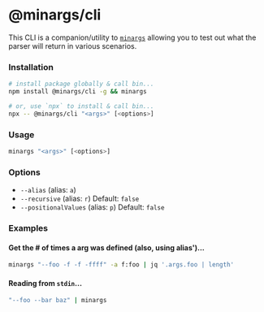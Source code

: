 # @minargs/cli

This CLI is a companion/utility to [`minargs`](https://npmjs.com/package/minargs) allowing you to test out what the parser will return in various scenarios.

### Installation

```bash
# install package globally & call bin...
npm install @minargs/cli -g && minargs

# or, use `npx` to install & call bin...
npx -- @minargs/cli "<args>" [<options>]
```

### Usage

```bash
minargs "<args>" [<options>]
```

### Options

- `--alias` (alias: `a`)
- `--recursive` (alias: `r`) Default: `false`
- `--positionalValues` (alias: `p`) Default: `false`

### Examples

#### Get the # of times a arg was defined (also, using alias')...

```bash
minargs "--foo -f -f -ffff" -a f:foo | jq '.args.foo | length'
```

#### Reading from `stdin`...
```bash
"--foo --bar baz" | minargs
```
